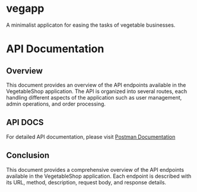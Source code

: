 # vegapp
A minimalist applicaton for easing the tasks of vegetable businesses.

# API Documentation

## Overview
This document provides an overview of the API endpoints available in the VegetableShop application. The API is organized into several routes, each handling different aspects of the application such as user management, admin operations, and order processing.

## API DOCS
For detailed API documentation, please visit [Postman Documentation](https://documenter.getpostman.com/view/36992061/2sB2qXmieH)

## Conclusion
This document provides a comprehensive overview of the API endpoints available in the VegetableShop application. Each endpoint is described with its URL, method, description, request body, and response details.

